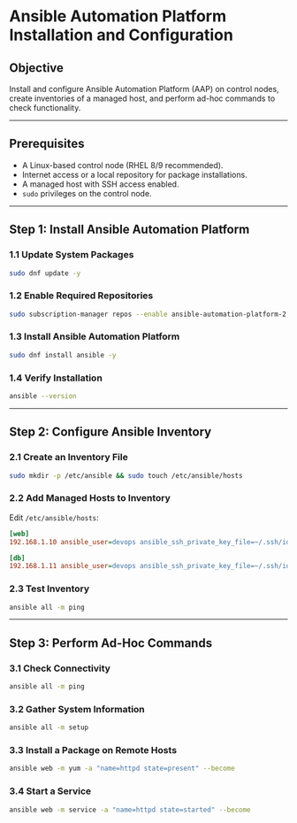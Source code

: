 # Ansible Automation Platform Installation and Configuration

## Objective

Install and configure Ansible Automation Platform (AAP) on control nodes, create inventories of a managed host, and perform ad-hoc commands to check functionality.

---

## **Prerequisites**

- A Linux-based control node (RHEL 8/9 recommended).
- Internet access or a local repository for package installations.
- A managed host with SSH access enabled.
- `sudo` privileges on the control node.

---

## **Step 1: Install Ansible Automation Platform**

### **1.1 Update System Packages**

```bash
sudo dnf update -y
```

### **1.2 Enable Required Repositories**

```bash
sudo subscription-manager repos --enable ansible-automation-platform-2.4-for-rhel-9-x86_64-rpms
```

### **1.3 Install Ansible Automation Platform**

```bash
sudo dnf install ansible -y
```

### **1.4 Verify Installation**

```bash
ansible --version
```

---

## **Step 2: Configure Ansible Inventory**

### **2.1 Create an Inventory File**

```bash
sudo mkdir -p /etc/ansible && sudo touch /etc/ansible/hosts
```

### **2.2 Add Managed Hosts to Inventory**

Edit `/etc/ansible/hosts`:

```ini
[web]
192.168.1.10 ansible_user=devops ansible_ssh_private_key_file=~/.ssh/id_rsa

[db]
192.168.1.11 ansible_user=devops ansible_ssh_private_key_file=~/.ssh/id_rsa
```

### **2.3 Test Inventory**

```bash
ansible all -m ping
```

---

## **Step 3: Perform Ad-Hoc Commands**

### **3.1 Check Connectivity**

```bash
ansible all -m ping
```

### **3.2 Gather System Information**

```bash
ansible all -m setup
```

### **3.3 Install a Package on Remote Hosts**

```bash
ansible web -m yum -a "name=httpd state=present" --become
```

### **3.4 Start a Service**

```bash
ansible web -m service -a "name=httpd state=started" --become
```

